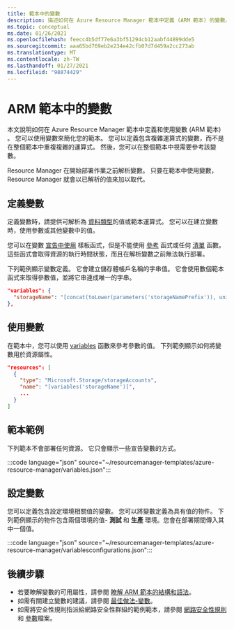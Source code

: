 ```yaml
---
title: 範本中的變數
description: 描述如何在 Azure Resource Manager 範本中定義 (ARM 範本) 的變數。
ms.topic: conceptual
ms.date: 01/26/2021
ms.openlocfilehash: feecc4b5df77e6a3bf51294cb12aabf44899dde5
ms.sourcegitcommit: aaa65bd769eb2e234e42cfb07d7d459a2cc273ab
ms.translationtype: MT
ms.contentlocale: zh-TW
ms.lasthandoff: 01/27/2021
ms.locfileid: "98874429"
---
```

# <a name="variables-in-arm-template"></a>ARM 範本中的變數

本文說明如何在 Azure Resource Manager 範本中定義和使用變數 (ARM 範本) 。 您可以使用變數來簡化您的範本。 您可以定義包含複雜運算式的變數，而不是在整個範本中重複複雜的運算式。 然後，您可以在整個範本中視需要參考該變數。

Resource Manager 在開始部署作業之前解析變數。 只要在範本中使用變數，Resource Manager 就會以已解析的值來加以取代。

## <a name="define-variable"></a>定義變數

定義變數時，請提供可解析為 [資料類型](template-syntax.md#data-types)的值或範本運算式。 您可以在建立變數時，使用參數或其他變數中的值。

您可以在變數 [宣告中使用](template-functions.md) 樣板函式，但是不能使用 [參考](template-functions-resource.md#reference) 函式或任何 [清單](template-functions-resource.md#list) 函數。 這些函式會取得資源的執行時間狀態，而且在解析變數之前無法執行部署。

下列範例顯示變數定義。 它會建立儲存體帳戶名稱的字串值。 它會使用數個範本函式來取得參數值，並將它串連成唯一的字串。

```json
"variables": {
  "storageName": "[concat(toLower(parameters('storageNamePrefix')), uniqueString(resourceGroup().id))]"
},
```

## <a name="use-variable"></a>使用變數

在範本中，您可以使用 [variables](template-functions-deployment.md#variables) 函數來參考參數的值。 下列範例顯示如何將變數用於資源屬性。

```json
"resources": [
  {
    "type": "Microsoft.Storage/storageAccounts",
    "name": "[variables('storageName')]",
    ...
  }
]
```

## <a name="example-template"></a>範本範例

下列範本不會部署任何資源。 它只會顯示一些宣告變數的方式。

:::code language="json" source="~/resourcemanager-templates/azure-resource-manager/variables.json":::

## <a name="configuration-variables"></a>設定變數

您可以定義包含設定環境相關值的變數。 您可以將變數定義為具有值的物件。 下列範例顯示的物件包含兩個環境的值- **測試** 和 **生產** 環境。您會在部署期間傳入其中一個值。

:::code language="json" source="~/resourcemanager-templates/azure-resource-manager/variablesconfigurations.json":::

## <a name="next-steps"></a>後續步驟

* 若要瞭解變數的可用屬性，請參閱 [瞭解 ARM 範本的結構和語法](template-syntax.md)。
* 如需有關建立變數的建議，請參閱 [最佳做法-變數](template-best-practices.md#variables)。
* 如需將安全性規則指派給網路安全性群組的範例範本，請參閱 [網路安全性規則](https://github.com/Azure/azure-docs-json-samples/blob/master/azure-resource-manager/multipleinstance/multiplesecurityrules.json) 和 [參數](https://github.com/Azure/azure-docs-json-samples/blob/master/azure-resource-manager/multipleinstance/multiplesecurityrules.parameters.json)檔案。
